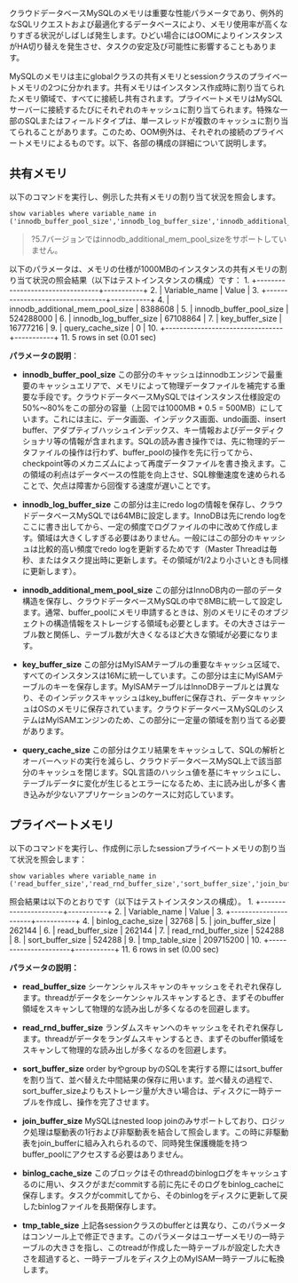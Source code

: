 クラウドデータベースMySQLのメモリは重要な性能パラメータであり、例外的なSQLリクエストおよび最適化するデータベースにより、メモリ使用率が高くなりすぎる状況がしばしば発生します。ひどい場合にはOOMによりインスタンスがHA切り替えを発生させ、タスクの安定及び可能性に影響することもあります。

MySQLのメモリは主にglobalクラスの共有メモリとsessionクラスのプライベートメモリの2つに分かれます。共有メモリはインスタンス作成時に割り当てられたメモリ領域で、すべてに接続し共有されます。プライベートメモリはMySQLサーバーに接続するたびにそれぞれのキャッシュに割り当てられます。特殊な一部のSQLまたはフィールドタイプは、単一スレッドが複数のキャッシュに割り当てられることがあります。このため、OOM例外は、それぞれの接続のプライベートメモリによるものです。以下、各部の構成の詳細について説明します。

## 共有メモリ
以下のコマンドを実行し、例示した共有メモリの割り当て状況を照会します。
```
show variables where variable_name in ('innodb_buffer_pool_size','innodb_log_buffer_size','innodb_additional_mem_pool_size','key_buffer_size','query_cache_size');
```
	
>?5.7バージョンではinnodb_additional_mem_pool_sizeをサポートしていません。

以下のパラメータは、メモリの仕様が1000MBのインスタンスの共有メモリの割り当て状況の照会結果（以下はテストインスタンスの構成）です：
	1.  +---------------------------------+-----------+
	2.  | Variable_name                   | Value     |
	3.  +---------------------------------+-----------+
	4.  | innodb_additional_mem_pool_size | 8388608   |
	5.  | innodb_buffer_pool_size         | 524288000 |
	6.  | innodb_log_buffer_size          | 67108864  |
	7.  | key_buffer_size                 | 16777216  |
	9.  | query_cache_size                | 0         |
	10. +---------------------------------+-----------+
	11. 5 rows in set (0.01 sec)

**パラメータの説明**：
- **innodb_buffer_pool_size**
 この部分のキャッシュはinnodbエンジンで最重要のキャッシュエリアで、メモリによって物理データファイルを補完する重要な手段です。クラウドデータベースMySQLではインスタンス仕様設定の50%～80%をこの部分の容量（上図では1000MB * 0.5 = 500MB）にしています。これには主に、データ画面、インデックス画面、undo画面、insert buffer、アダプティブハッシュインデックス、キー情報およびデータディクショナリ等の情報が含まれます。SQLの読み書き操作では、先に物理的データファイルの操作は行わず、buffer_poolの操作を先に行ってから、checkpoint等のメカニズムによって再度データファイルを書き換えます。この領域の利点はデータベースの性能を向上させ、SQL稼働速度を速められることで、欠点は障害から回復する速度が遅いことです。

- **innodb_log_buffer_size**
 この部分は主にredo logの情報を保存し、クラウドデータベースMySQLでは64MBに設定します。InnoDBは先にrendo logをここに書き出してから、一定の頻度でログファイルの中に改めて作成します。領域は大きくしすぎる必要はありません。一般にはこの部分のキャッシュは比較的高い頻度でredo logを更新するためです（Master Threadは毎秒、またはタスク提出時に更新します。その領域が1/2より小さいときも同様に更新します）。

- **innodb_additional_mem_pool_size**
 この部分はInnoDB内の一部のデータ構造を保存し、クラウドデータベースMySQLの中で8MBに統一して設定します。通常、buffer_poolにメモリ申請するときは、別のメモリにそのオブジェクトの構造情報をストレージする領域も必要とします。その大きさはテーブル数と関係し、テーブル数が大きくなるほど大きな領域が必要になります。

- **key_buffer_size**
 この部分はMyISAMテーブルの重要なキャッシュ区域で、すべてのインスタンスは16Mに統一しています。この部分は主にMylSAMテーブルのキーを保存します。MylSAMテーブルはInnoDBテーブルとは異なり、そのインデックスキャッシュはkey_bufferに保存され、データキャッシュはOSのメモリに保存されています。クラウドデータベースMySQLのシステムはMylSAMエンジンのため、この部分に一定量の領域を割り当てる必要があります。

- **query_cache_size**
 この部分はクエリ結果をキャッシュして、SQLの解析とオーバーヘッドの実行を減らし、クラウドデータベースMySQL上で該当部分のキャッシュを閉じます。SQL言語のハッシュ値を基にキャッシュにし、テーブルデータに変化が生じるとエラーになるため、主に読み出しが多く書き込みが少ないアプリケーションのケースに対応しています。

## プライベートメモリ
以下のコマンドを実行し、作成例に示したsessionプライベートメモリの割り当て状況を照会します：
```
show variables where variable_name in ('read_buffer_size','read_rnd_buffer_size','sort_buffer_size','join_buffer_size','binlog_cache_size','tmp_table_size');
```

照会結果は以下のとおりです（以下はテストインスタンスの構成）。
		1.  +----------------------+-----------+
		2.  | Variable_name        | Value     |
		3. +----------------------+-----------+
		4.  | binlog_cache_size    | 32768     |
		5.  | join_buffer_size     | 262144    |
		6.  | read_buffer_size     | 262144    |
		7.  | read_rnd_buffer_size | 524288    |
		8.  | sort_buffer_size     | 524288    |
		9.  | tmp_table_size       | 209715200 |
		10.  +----------------------+-----------+
		11.  6 rows in set (0.00 sec)

**パラメータの説明：**

- **read_buffer_size**
	シーケンシャルスキャンのキャッシュをそれぞれ保存します。threadがデータをシーケンシャルスキャンするとき、まずそのbuffer領域をスキャンして物理的な読み出しが多くなるのを回避します。

- **read_rnd_buffer_size**
	ランダムスキャンへのキャッシュをそれぞれ保存します。threadがデータをランダムスキャンするとき、まずそのbuffer領域をスキャンして物理的な読み出しが多くなるのを回避します。
	
- **sort_buffer_size**
	order byやgroup byのSQLを実行する際にはsort_bufferを割り当て、並べ替えた中間結果の保存に用います。並べ替えの過程で、sort_buffer_sizeよりもストレージ量が大きい場合は、ディスクに一時テーブルを作成し、操作を完了させます。

- **join_buffer_size**
	MySQLはnested loop joinのみサポートしており、ロジック処理は駆動表の1行および非駆動表を結合して照会します。この時に非駆動表をjoin_bufferに組み入れられるので、同時発生保護機能を持つbuffer_poolにアクセスする必要はありません。

- **binlog_cache_size**
	このブロックはそのthreadのbinlogログをキャッシュするのに用い、タスクがまだcommitする前に先にそのログをbinlog_cacheに保存します。タスクがcommitしてから、そのbinlogをディスクに更新して戻したbinlogファイルを長期保存します。

- **tmp_table_size**
	上記各sessionクラスのbufferとは異なり、このパラメータはコンソール上で修正できます。このパラメータはユーザーメモリの一時テーブルの大きさを指し、このtreadが作成した一時テーブルが設定した大きさを超過すると、一時テーブルをディスク上のMyISAM一時テーブルに転換します。
